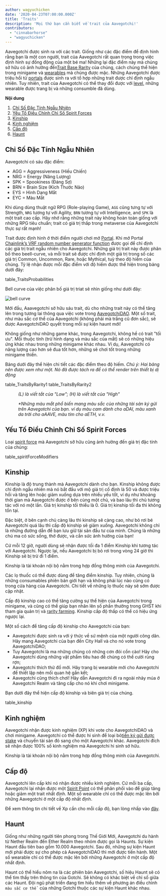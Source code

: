 ```yaml
---
author: wagyuchicken
date: '2020-04-23T07:00:00.000Z'
title: 'Traits'
description: 'Mọi thứ bạn cần biết về trait của Aavegotchi!'
contributors:
  - "cinnabarhorse"
  - "wagyuchicken"
---
```


Aavegotchi được sinh ra với các trait. Giống như các đặc điểm để định hình rằng bạn là một con người, trait của Aavegotchi rất quan trọng trong việc định hình sự đống động của một bé ma! Những lại đặc điểm này mà chúng sở hữu có ảnh hưởng đến[Trait Base Rarity](/rarity-farming#base-rarity-score) của chúng, cách chúng thể hiện trong minigame và [wearables](/wearables) mà chúng được mặc. Những Aavegotchi được triệu hồi từ [portals](/portals) được sinh ra với tổ hợp những trait được chỉ định ngẫu nhiên. Tuy nhiên, trait của Aavegotchi có thể thay đổi được với <a href=#level>level</a>, những wearable được trang bị và những consumble đã dùng. 

<div class="contentsBox">

**Nội dung**

<ol>
<li><a href=#randomly-generated-traits>Chỉ Số Đặc Tính Ngẫu Nhiên </a></li>
<li><a href=#spirit-force-trait-modifiers>Yếu Tố Điều Chỉnh Chỉ Số Spirit Forces</a></li>
<li><a href=#kinship>Kinship</a></li>
<li><a href=#experience>Kinh nghiệm</a></li>
<li><a href=#level>Cấp độ</a></li>
<li><a href=#haunt>Haunt</a></li>
</ol>

</div>

## Chỉ Số Đặc Tính Ngẫu Nhiên
Aavegotchi có sáu đặc điểm:

* AGG = Aggressiveness (Hiếu Chiến)
* NRG = Energy (Năng Lượng)
* SPK = Spookiness (Đáng Sợ)
* BRN = Brain Size (Kích Thước Não)
* EYS = Hình Dạng Mắt
* EYC = Màu Mắt

Khi dùng dùng thuật ngữ RPG (Role-playing Game), `AGG` cũng tưng tự với Strength, `NRG` tương tự với Agility, `BRN` tương tự với Intelligence, and `SPK` là một trait cao cấp. Hãy nhớ rằng những trait này không hoàn toàn giống với những RPG tiêu chuẩn; trait có giá trị thấp trong metaverse của Aavegotchi thực sự rất mạnh!

Trait được định hình ở thời điểm người chơi mở [Portal](/portals). Khi mở Portal [Chainlink’s VRF random number generator function](/glossary#chainlink-vrf) được gọi để chỉ định các giá trị trait ngẫu nhiên cho Aavegotchi. Những giá trị trait này được phân bố theo beell-curve, và mỗi trait sẽ được chỉ định một giá trị trong số các giá trị Common, Uncommon, Rare, hoặc Mythical, tuỳ theo độ hiếm của chúng. Tỷ lệ nhận được mỗi đặc điểm với độ hiếm được thể hiện trong bảng dưới đây:

table_TraitsProbabilities

Bell curve của việc phân bố giá trị triat sẽ nhìn giống như dưới đây:

<img class="bodyImage" src="/traits/bell_curve.png" alt = "bell curve" />

Mới đầu, Aaavegotchi sở hữu sáu trait, dù cho những trait này có thể tăng lên trong tương lai thông qua việc vote trong [AavegotchiDAO](/dao). Một số trait, như màu sắc cơ thể của Aavegotchi (không phải mà trắng cũ đơn sắc), sẽ được AavegotchiDAO quyết trong mỗi sự kiện haunt mới!

Không giống như những game khác, trong Aavegotchi, không hề có trait "tối ưu". Mỗi thuộc tính (trừ hình dạng và màu sắc của mắt) sẽ có những hiệu ứng khác nhau trong những minigame khác nhau. Ví dụ, Aavegotchi có năng lượng cao hơn sẽ đua tốt hơn, những sẽ chơi tốt trong những minigame thiền.

Bảng dưới đây thể hiện chi tiết các đặc điểm theo độ hiếm. *Chú ý: Hai bảng nên được xem như một. Nó đã được tách ra để có thể render trên thiết bị dị động*

table_TraitsByRarity1 table_TraitsByRarity2
<p style="margin-left: 3.0em"><i> (L) là viết tắt của "Low"; (H) là viết tắt của "High" </i></p>
<p style="margin-left: 3.0em"><i> *Những màu mắt phổ biến mang màu sắc của những tài sản ký gửi trên Aavegotchi của bạn. ví dụ màu cam dành cho aDAI, màu xanh da trời cho aAAVE, màu tím cho aETH, v.v. </i></p>

## Yếu Tố Điều Chỉnh Chỉ Số Spirit Forces

Loại  [spirit force](/atokens) mà Aavegotchi sỡ hữu cũng ảnh hưởng đến giá trị đặc tính của chúng:

table_spiritForceModifiers

## Kinship
Kinship là độ trung thành mà Aavegotchi dành cho bạn. Kinship không được chỉ định ngẫu nhiên mà nó bắt đầu với mộ giá trị cố định là 50 và được triệu hồi và tăng lên hoặc giảm xuống dựa trên nhiều yếu tốt, ví dụ như khoảng thời gian mà Aavegotchi được ở bên cùng một chủ, và bao lâu thì chủ tương tác với nó một lần. Giá trị kinship tối thiểu là 0. Giá trị kinship tối đa thì không tồn tại.

Đặc biệt, ở bên cạnh chủ càng lâu thì kinship sẽ càng cao, như bỏ rơi bé Aavegotchi quá lâu thì cấp độ kinship sẽ giảm xuống. Aavegotchi không chỉ là những đường dẫn để bạn lưu giữ tài sản đầu tư của mình. Chúng là những chú ma có sức sống, thở được, và cần sức ảnh hưởng của bạn!

Cứ mỗi 12 giờ, người dùng sẽ nhận được tối đa 1 điểm Kinship khi tương tác với Aavegotchi. Ngược lại, nếu Aavegotchi bị bỏ rơi trong vòng 24 giờ thì Kinship sẽ bị trừ đi 1 điểm.

Kinship là tài khoản nội bộ nằm trong hợp đồng thông minh của Aavegotchi.

Các lọ thuốc có thể được dùng để tăng điểm kinship. Tuy nhiên, chúng là những consumables phiên bản giới hạn và không phải lúc nào cũng có trong cửa hàng của Aavegotchi. Chi tiết về những lọ thuốc này sẽ sớm được cập nhật.

Cấp độ kinship cao có thể tăng cường sự thể hiện của Aavegotchi trong minigame, và cũng có thể giúp bạn nhân lên số phần thưởng trong GHST khi tham gia quản trị và [rarity farming](/rarity-farming). Kinship cấp độ thấp có thể có hiệu ứng ngược lại.

Một số cách để tăng cấp độ kinship cho Aavegotchi của bạn:

* Aavegotchi được sinh ra với ý thức về sứ mệnh của một người công dân. Hãy mang Aavegotchi của bạn đến City Hall và cho nó vote trong AavegotchiDAO;
* Tuy Aavegotchi là ma những chúng có những cơn đói cồn cào! Hãy cho Aavegotchi dùng những vật phẩm tiêu hao để chúng có thể cười rùng rợn;
* Aavegotchi thích thử đồ mới. Hãy trang bị wearable mới cho Aavegotchi để thiết lập nên mối quan hệ gắn kết;
* Aavegotchi cũng thích chơi! Hãy dẫn Aavegotchi đi ra ngoài nhảy múa ở Aavegotchi Realm và tăng cấp cho nó khi chơi minigame.

Bạn dưới đây thể hiện cấp độ kinship và biên giá trị của chúng.

table_kinship


## Kinh nghiệm
Aavegotchi nhận được kinh nghiệm (XP) khi vote cho AavegotchiDAO và chơi minigame. Aavegotchi có thể được hi sinh để loại bỏ[tiền ký gửi được stake](/atokens) và chuyển tài sản đó sang cho một Aavegotchi khác. Aavegotchi đích sẽ nhận được 100% số kinh nghiệm mà Aavegotchi hi sinh sở hữu.

Kinship là tài khoản nội bộ nằm trong hợp đồng thông minh của Aavegotchi.

## Cấp độ
Aavegotchi lên cấp khi nó nhận được nhiều kinh nghiệm. Cứ mỗi ba cấp, Aavegotchi lại nhận được một [Spirit Point](/glossary#spirit-point) có thể phân phối vào để giúp tăng hoặc giảm một trait nhất định. Một số wearable chỉ có thể được mặc lên bởi những Aavegotchi ở một cấp độ nhất định.

Để xem thông tin chi tiết về Xp cần cho mỗi cấp độ, bạn lòng nhấp vào [đây](/xp).

## Haunt
Giống như những người tiên phong trong Thế Giới Mới, Aavegotchi du hành từ Nether Realm đến Ether Realm theo nhóm được gọi là Haunts. Sự kiện Haunt đầu tiên bao gồm 10.000 Aavegotchi. Sau đó, những sự kiện Haunt mới phải được sự cho phép cả AavegotchiDAO thì mới được tiến hành. Một số wearable chỉ có thể được mặc lên bởi những Aavegotchi ở một cấp độ nhất định.

Haunt có thể hiểu nôm na là các phiên bản Aavegotchi, số hiệu Haunt sẽ có thể tìm thấy trên thông tin của Gotchi. Sẽ không có khác biệt về chỉ số giữa các Haunt. Đội ngũ phát triển đang tìm hiểu thêm về phương án điều chỉnh `màu sắc cơ thể ` của những Gotchi thuộc các sự kiện Haunt khác nhau.